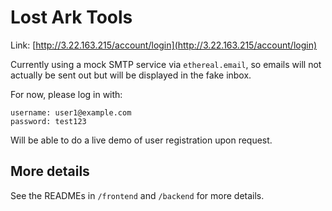 # Lost Ark Tools

Link: [http://3.22.163.215/account/login](http://3.22.163.215/account/login)

Currently using a mock SMTP service via `ethereal.email`, so emails will not actually be sent out but will be displayed in the fake inbox.

For now, please log in with:
```
username: user1@example.com
password: test123
```

Will be able to do a live demo of user registration upon request.

## More details

See the READMEs in `/frontend` and `/backend` for more details.
